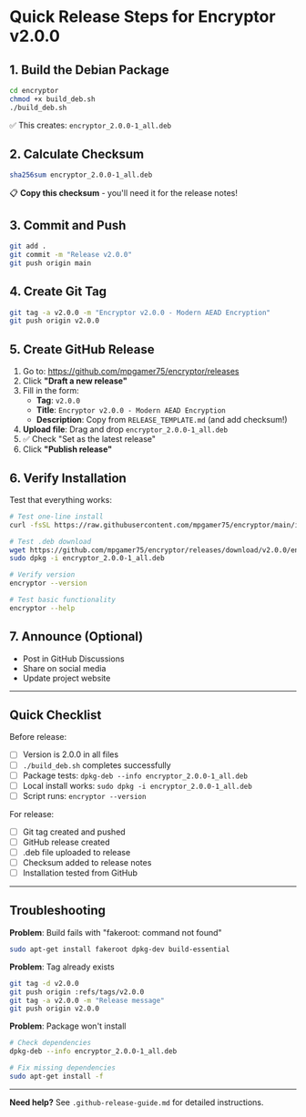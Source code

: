 # Quick Release Steps for Encryptor v2.0.0

## 1. Build the Debian Package

```bash
cd encryptor
chmod +x build_deb.sh
./build_deb.sh
```

✅ This creates: `encryptor_2.0.0-1_all.deb`

## 2. Calculate Checksum

```bash
sha256sum encryptor_2.0.0-1_all.deb
```

📋 **Copy this checksum** - you'll need it for the release notes!

## 3. Commit and Push

```bash
git add .
git commit -m "Release v2.0.0"
git push origin main
```

## 4. Create Git Tag

```bash
git tag -a v2.0.0 -m "Encryptor v2.0.0 - Modern AEAD Encryption"
git push origin v2.0.0
```

## 5. Create GitHub Release

1. Go to: https://github.com/mpgamer75/encryptor/releases
2. Click **"Draft a new release"**
3. Fill in the form:
   - **Tag**: `v2.0.0`
   - **Title**: `Encryptor v2.0.0 - Modern AEAD Encryption`
   - **Description**: Copy from `RELEASE_TEMPLATE.md` (and add checksum!)
4. **Upload file**: Drag and drop `encryptor_2.0.0-1_all.deb`
5. ✅ Check "Set as the latest release"
6. Click **"Publish release"**

## 6. Verify Installation

Test that everything works:

```bash
# Test one-line install
curl -fsSL https://raw.githubusercontent.com/mpgamer75/encryptor/main/install.sh | bash

# Test .deb download
wget https://github.com/mpgamer75/encryptor/releases/download/v2.0.0/encryptor_2.0.0-1_all.deb
sudo dpkg -i encryptor_2.0.0-1_all.deb

# Verify version
encryptor --version

# Test basic functionality
encryptor --help
```

## 7. Announce (Optional)

- Post in GitHub Discussions
- Share on social media
- Update project website

---

## Quick Checklist

Before release:
- [ ] Version is 2.0.0 in all files
- [ ] `./build_deb.sh` completes successfully
- [ ] Package tests: `dpkg-deb --info encryptor_2.0.0-1_all.deb`
- [ ] Local install works: `sudo dpkg -i encryptor_2.0.0-1_all.deb`
- [ ] Script runs: `encryptor --version`

For release:
- [ ] Git tag created and pushed
- [ ] GitHub release created
- [ ] .deb file uploaded to release
- [ ] Checksum added to release notes
- [ ] Installation tested from GitHub

---

## Troubleshooting

**Problem**: Build fails with "fakeroot: command not found"
```bash
sudo apt-get install fakeroot dpkg-dev build-essential
```

**Problem**: Tag already exists
```bash
git tag -d v2.0.0
git push origin :refs/tags/v2.0.0
git tag -a v2.0.0 -m "Release message"
git push origin v2.0.0
```

**Problem**: Package won't install
```bash
# Check dependencies
dpkg-deb --info encryptor_2.0.0-1_all.deb

# Fix missing dependencies
sudo apt-get install -f
```

---

**Need help?** See `.github-release-guide.md` for detailed instructions.

